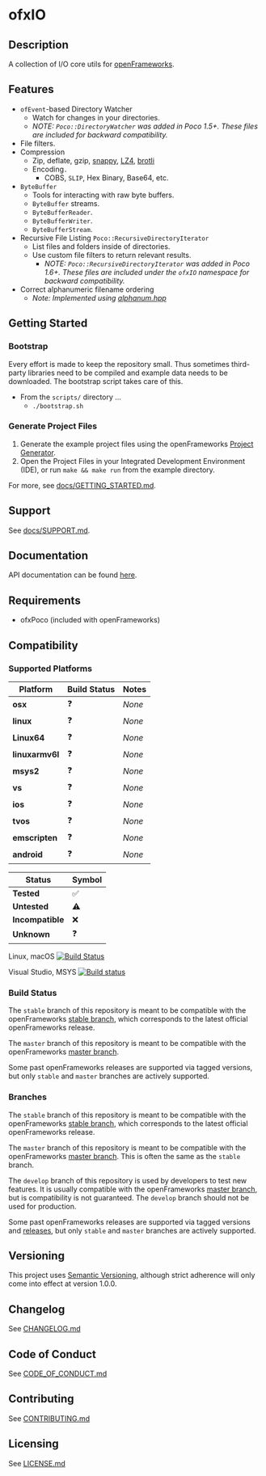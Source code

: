 # ofxIO

## Description

A collection of I/O core utils for [openFrameworks](https://openframeworks.cc).

## Features

- `ofEvent`-based Directory Watcher
  - Watch for changes in your directories.
  - _NOTE: `Poco::DirectoryWatcher` was added in Poco 1.5+.  These files are included for backward compatibility._
- File filters.
- Compression
  - Zip, deflate, gzip, [snappy](https://github.com/google/snappy), [LZ4](https://github.com/lz4/lz4), [brotli](https://github.com/google/`brotli`)
  - Encoding`.`
    - COBS, `SLIP`, Hex Binary, Base64, etc.
- `ByteBuffer`
  - Tools for interacting with raw byte buffers.
  - `ByteBuffer` streams.
  - `ByteBufferReader`.
  - `ByteBufferWriter`.
  - `ByteBufferStream`.
- Recursive File Listing `Poco::RecursiveDirectoryIterator`
  - List files and folders inside of directories.
  - Use custom file filters to return relevant results.
    - _NOTE: `Poco::RecursiveDirectoryIterator` was added in Poco 1.6+.  These files are included under the `ofxIO` namespace for backward compatibility._
- Correct alphanumeric filename ordering
  - _Note: Implemented using [alphanum.hpp](http://www.davekoelle.com/files/alphanum.hpp)_

## Getting Started

### Bootstrap

Every effort is made to keep the repository small. Thus sometimes third-party libraries need to be compiled and example data needs to be downloaded. The bootstrap script takes care of this.

-   From the `scripts/` directory ...
    -   `./bootstrap.sh`

### Generate Project Files

1.   Generate the example project files using the openFrameworks [Project Generator](http://openframeworks.cc/learning/01_basics/how_to_add_addon_to_project/).
2.   Open the Project Files in your Integrated Development Environment (IDE), or run `make && make run` from the example directory.

For more, see [docs/GETTING_STARTED.md](docs/GETTING_STARTED.md).

## Support

See [docs/SUPPORT.md](docs/SUPPORT.md).

## Documentation

API documentation can be found [here](https://bakercp.github.io/ofxAddon/).

## Requirements

-   ofxPoco (included with openFrameworks)

## Compatibility

### Supported Platforms

| Platform          | Build Status | Notes  |
|-------------------|--------------|--------|
| **osx**           |      ❓      | _None_ |
| **linux**         |      ❓      | _None_ |
| **Linux64**       |      ❓      | _None_ |
| **linuxarmv6l**   |      ❓      | _None_ |
| **msys2**         |      ❓      | _None_ |
| **vs**            |      ❓      | _None_ |
| **ios**           |      ❓      | _None_ |
| **tvos**          |      ❓      | _None_ |
| **emscripten**    |      ❓      | _None_ |
| **android**       |      ❓      | _None_ |

|      Status      | Symbol |
|------------------|--------|
| **Tested**       |   ✅   | 
| **Untested**     |   ⚠️   |
| **Incompatible** |   ❌   |
| **Unknown**      |   ❓   |

Linux, macOS [![Build Status](https://travis-ci.org/bakercp/ofxIO.svg?branch=master)](https://travis-ci.org/bakercp/ofxIO)

Visual Studio, MSYS [![Build status](https://ci.appveyor.com/api/projects/status/krr0ck8ffida8nsj/branch/master?svg=true)](https://ci.appveyor.com/project/bakercp/ofxio/branch/master)

### Build Status

The `stable` branch of this repository is meant to be compatible with the openFrameworks [stable branch](https://github.com/openframeworks/openFrameworks/tree/stable), which corresponds to the latest official openFrameworks release.

The `master` branch of this repository is meant to be compatible with the openFrameworks [master branch](https://github.com/openframeworks/openFrameworks/tree/master).

Some past openFrameworks releases are supported via tagged versions, but only `stable` and `master` branches are actively supported.

### Branches

The `stable` branch of this repository is meant to be compatible with the openFrameworks [stable branch](https://github.com/openframeworks/openFrameworks/tree/stable), which corresponds to the latest official openFrameworks release.

The `master` branch of this repository is meant to be compatible with the openFrameworks [master branch](https://github.com/openframeworks/openFrameworks/tree/master). This is often the same as the `stable` branch.

The `develop` branch of this repository is used by developers to test new features. It is usually compatible with the openFrameworks [master branch](https://github.com/openframeworks/openFrameworks/tree/master), but is compatibility is not guaranteed. The `develop` branch should not be used for production.

Some past openFrameworks releases are supported via tagged versions and [releases](releases/), but only `stable` and `master` branches are actively supported.

## Versioning

This project uses [Semantic Versioning](http://semver.org/spec/v2.0.0.html), although strict adherence will only come into effect at version 1.0.0.

## Changelog

See [CHANGELOG.md](CHANGELOG.md)

## Code of Conduct

See [CODE_OF_CONDUCT.md](CODE_OF_CONDUCT.md)

## Contributing

See [CONTRIBUTING.md](CONTRIBUTING.md)

## Licensing

See [LICENSE.md](LICENSE.md)
